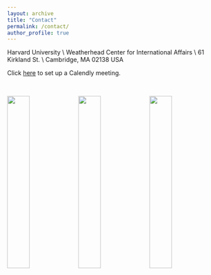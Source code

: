 ```yaml
---
layout: archive
title: "Contact"
permalink: /contact/
author_profile: true
---
```


Harvard University \\
Weatherhead Center for International Affairs \\ 
61 Kirkland St. \\
Cambridge, MA 02138 USA


Click [here](https://calendly.com/trevor-incerti/) to set up a Calendly meeting. 

&nbsp;

 <p float="left">
  <img src="https://www.trevorincerti.com/images/corruption.jpeg" width="32%" />
  <img src="https://www.trevorincerti.com/images/revolving_door.jpeg" width="32%" />
  <img src="https://www.trevorincerti.com/images/zoning.jpeg" width="32%" /> 
</p>

